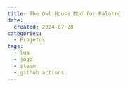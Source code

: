 ```yaml
---
title: The Owl House Mod for Balatro
date:
  created: 2024-07-28
categories:
  - Projetos
tags:
  - lua
  - jogo
  - steam
  - github actions
---
```

